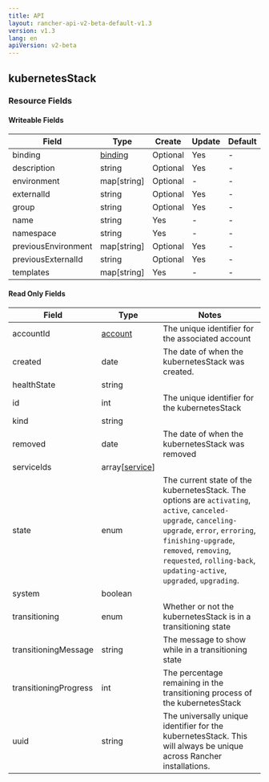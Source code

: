 ```yaml
---
title: API
layout: rancher-api-v2-beta-default-v1.3
version: v1.3
lang: en
apiVersion: v2-beta
---
```


## kubernetesStack



### Resource Fields

#### Writeable Fields

Field | Type | Create | Update | Default | Notes
---|---|---|---|---|---
binding | [binding]({{site.baseurl}}/rancher/{{page.version}}/{{page.lang}}/api/{{page.apiVersion}}/api-resources/binding/) | Optional | Yes | - | 
description | string | Optional | Yes | - | 
environment | map[string] | Optional | - | - | 
externalId | string | Optional | Yes | - | 
group | string | Optional | Yes | - | 
name | string | Yes | - | - | 
namespace | string | Yes | - | - | 
previousEnvironment | map[string] | Optional | Yes | - | 
previousExternalId | string | Optional | Yes | - | 
templates | map[string] | Yes | - | - | 


#### Read Only Fields

Field | Type   | Notes
---|---|---
accountId | [account]({{site.baseurl}}/rancher/{{page.version}}/{{page.lang}}/api/{{page.apiVersion}}/api-resources/account/)  | The unique identifier for the associated account
created | date  | The date of when the kubernetesStack was created.
healthState | string  | 
id | int  | The unique identifier for the kubernetesStack
kind | string  | 
removed | date  | The date of when the kubernetesStack was removed
serviceIds | array[[service]({{site.baseurl}}/rancher/{{page.version}}/{{page.lang}}/api/{{page.apiVersion}}/api-resources/service/)]  | 
state | enum  | The current state of the kubernetesStack. The options are `activating`, `active`, `canceled-upgrade`, `canceling-upgrade`, `error`, `erroring`, `finishing-upgrade`, `removed`, `removing`, `requested`, `rolling-back`, `updating-active`, `upgraded`, `upgrading`.
system | boolean  | 
transitioning | enum  | Whether or not the kubernetesStack is in a transitioning state
transitioningMessage | string  | The message to show while in a transitioning state
transitioningProgress | int  | The percentage remaining in the transitioning process of the kubernetesStack
uuid | string  | The universally unique identifier for the kubernetesStack. This will always be unique across Rancher installations.


<br>
